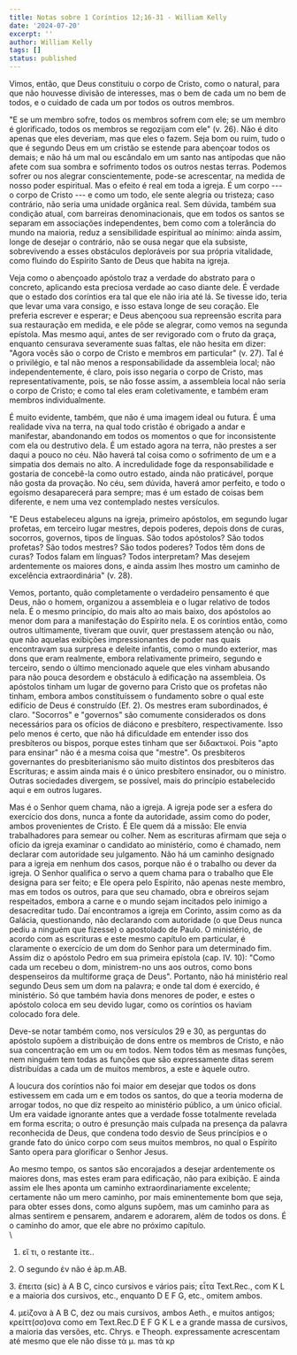 ```yaml
---
title: Notas sobre 1 Coríntios 12;16-31 - William Kelly
date: '2024-07-20'
excerpt: ''
author: William Kelly
tags: []
status: published
---
```

Vimos, então, que Deus constituiu o corpo de Cristo, como o natural,
para que não houvesse divisão de interesses, mas o bem de cada um no bem
de todos, e o cuidado de cada um por todos os outros membros.

"E se um membro sofre, todos os membros sofrem com ele; se um membro é
glorificado, todos os membros se regozijam com ele" (v. 26). Não é dito
apenas que eles deveriam, mas que eles o fazem. Seja bom ou ruim, tudo o
que é segundo Deus em um cristão se estende para abençoar todos os
demais; e não há um mal ou escândalo em um santo nas antípodas que não
afete com sua sombra e sofrimento todos os outros nestas terras. Podemos
sofrer ou nos alegrar conscientemente, pode-se acrescentar, na medida de
nosso poder espiritual. Mas o efeito é real em toda a igreja. É um corpo
--- o corpo de Cristo --- e como um todo, ele sente alegria ou tristeza;
caso contrário, não seria uma unidade orgânica real. Sem dúvida, também
sua condição atual, com barreiras denominacionais, que em todos os
santos se separam em associações independentes, bem como com a
tolerância do mundo na maioria, reduz a sensibilidade espiritual ao
mínimo: ainda assim, longe de desejar o contrário, não se ousa negar que
ela subsiste, sobrevivendo a esses obstáculos deploráveis por sua
própria vitalidade, como fluindo do Espírito Santo de Deus que habita na
igreja.

Veja como o abençoado apóstolo traz a verdade do abstrato para o
concreto, aplicando esta preciosa verdade ao caso diante dele. É verdade
que o estado dos coríntios era tal que ele não iria até lá. Se tivesse
ido, teria que levar uma vara consigo, e isso estava longe de seu
coração. Ele preferia escrever e esperar; e Deus abençoou sua repreensão
escrita para sua restauração em medida, e ele pôde se alegrar, como
vemos na segunda epístola. Mas mesmo aqui, antes de ser revigorado com o
fruto da graça, enquanto censurava severamente suas faltas, ele não
hesita em dizer: "Agora vocês são o corpo de Cristo e membros em
particular" (v. 27). Tal é o privilégio, e tal não menos a
responsabilidade da assembleia local; não independentemente, é claro,
pois isso negaria o corpo de Cristo, mas representativamente, pois, se
não fosse assim, a assembleia local não seria o corpo de Cristo; e como
tal eles eram coletivamente, e também eram membros individualmente.

É muito evidente, também, que não é uma imagem ideal ou futura. É uma
realidade viva na terra, na qual todo cristão é obrigado a andar e
manifestar, abandonando em todos os momentos o que for inconsistente com
ela ou destrutivo dela. É um estado agora na terra, não prestes a ser
daqui a pouco no céu. Não haverá tal coisa como o sofrimento de um e a
simpatia dos demais no alto. A incredulidade foge da responsabilidade e
gostaria de concebê-la como outro estado, ainda não praticável, porque
não gosta da provação. No céu, sem dúvida, haverá amor perfeito, e todo
o egoísmo desaparecerá para sempre; mas é um estado de coisas bem
diferente, e nem uma vez contemplado nestes versículos.

"E Deus estabeleceu alguns na igreja, primeiro apóstolos, em segundo
lugar profetas, em terceiro lugar mestres, depois poderes, depois dons
de curas, socorros, governos, tipos de línguas. São todos apóstolos? São
todos profetas? São todos mestres? São todos poderes? Todos têm dons de
curas? Todos falam em línguas? Todos interpretam? Mas desejem
ardentemente os maiores dons, e ainda assim lhes mostro um caminho de
excelência extraordinária" (v. 28).

Vemos, portanto, quão completamente o verdadeiro pensamento é que Deus,
não o homem, organizou a assembleia e o lugar relativo de todos nela. É
o mesmo princípio, do mais alto ao mais baixo, dos apóstolos ao menor
dom para a manifestação do Espírito nela. E os coríntios então, como
outros ultimamente, tiveram que ouvir, quer prestassem atenção ou não,
que não aquelas exibições impressionantes de poder nas quais encontravam
sua surpresa e deleite infantis, como o mundo exterior, mas dons que
eram realmente, embora relativamente primeiro, segundo e terceiro, sendo
o último mencionado aquele que eles vinham abusando para não pouca
desordem e obstáculo à edificação na assembleia. Os apóstolos tinham um
lugar de governo para Cristo que os profetas não tinham, embora ambos
constituíssem o fundamento sobre o qual este edifício de Deus é
construído (Ef. 2). Os mestres eram subordinados, é claro. "Socorros" e
"governos" são comumente considerados os dons necessários para os
ofícios de diácono e presbítero, respectivamente. Isso pelo menos é
certo, que não há dificuldade em entender isso dos presbíteros ou
bispos, porque estes tinham que ser διδακτικοί. Pois "apto para ensinar"
não é a mesma coisa que "mestre". Os presbíteros governantes do
presbiterianismo são muito distintos dos presbíteros das Escrituras; e
assim ainda mais é o único presbítero ensinador, ou o ministro. Outras
sociedades divergem, se possível, mais do princípio estabelecido aqui e
em outros lugares.

Mas é o Senhor quem chama, não a igreja. A igreja pode ser a esfera do
exercício dos dons, nunca a fonte da autoridade, assim como do poder,
ambos provenientes de Cristo. É Ele quem dá a missão: Ele envia
trabalhadores para semear ou colher. Nem as escrituras afirmam que seja
o ofício da igreja examinar o candidato ao ministério, como é chamado,
nem declarar com autoridade seu julgamento. Não há um caminho designado
para a igreja em nenhum dos casos, porque não é o trabalho ou dever da
igreja. O Senhor qualifica o servo a quem chama para o trabalho que Ele
designa para ser feito; e Ele opera pelo Espírito, não apenas neste
membro, mas em todos os outros, para que seu chamado, obra e obreiros
sejam respeitados, embora a carne e o mundo sejam incitados pelo inimigo
a desacreditar tudo. Daí encontramos a igreja em Corinto, assim como as
da Galácia, questionando, não declarando com autoridade (o que Deus
nunca pediu a ninguém que fizesse) o apostolado de Paulo. O ministério,
de acordo com as escrituras e este mesmo capítulo em particular, é
claramente o exercício de um dom do Senhor para um determinado fim.
Assim diz o apóstolo Pedro em sua primeira epístola (cap. IV. 10): "Como
cada um recebeu o dom, ministrem-no uns aos outros, como bons
despenseiros da multiforme graça de Deus". Portanto, não há ministério
real segundo Deus sem um dom na palavra; e onde tal dom é exercido, é
ministério. Só que também havia dons menores de poder, e estes o
apóstolo coloca em seu devido lugar, como os coríntios os haviam
colocado fora dele.

Deve-se notar também como, nos versículos 29 e 30, as perguntas do
apóstolo supõem a distribuição de dons entre os membros de Cristo, e não
sua concentração em um ou em todos. Nem todos têm as mesmas funções, nem
ninguém tem todas as funções que são expressamente ditas serem
distribuídas a cada um de muitos membros, a este e àquele outro.

A loucura dos coríntios não foi maior em desejar que todos os dons
estivessem em cada um e em todos os santos, do que a teoria moderna de
arrogar todos, no que diz respeito ao ministério público, a um único
oficial. Um era vaidade ignorante antes que a verdade fosse totalmente
revelada em forma escrita; o outro é presunção mais culpada na presença
da palavra reconhecida de Deus, que condena todo desvio de Seus
princípios e o grande fato do único corpo com seus muitos membros, no
qual o Espírito Santo opera para glorificar o Senhor Jesus.

Ao mesmo tempo, os santos são encorajados a desejar ardentemente os
maiores dons, mas estes eram para edificação, não para exibição. E ainda
assim ele lhes aponta um caminho extraordinariamente excelente;
certamente não um mero caminho, por mais eminentemente bom que seja,
para obter esses dons, como alguns supõem, mas um caminho para as almas
sentirem e pensarem, andarem e adorarem, além de todos os dons. É o
caminho do amor, que ele abre no próximo capítulo.\
\
1. εἴ τι, o restante ἰτε..

2\. O segundo ἐν não é àp.m.AB.

3\. ἔπειτα (sic) à A B C, cinco cursivos e vários pais; εἶτα Text.Rec.,
com K L e a maioria dos cursivos, etc., enquanto D E F G, etc., omitem
ambos.

4\. μεἰζονα à A B C, dez ou mais cursivos, ambos Aeth., e muitos
antigos; κρείττ(σσ)ονα como em Text.Rec.D E F G K L e a grande massa de
cursivos, a maioria das versões, etc. Chrys. e Theoph. expressamente
acrescentam até mesmo que ele não disse τὰ μ. mas τὰ κρ
